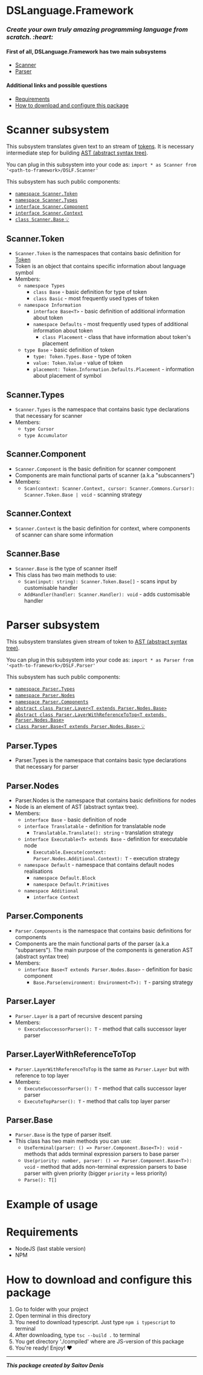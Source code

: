 # DSLanguage.Framework
<div>
  <h3>
    <em>
      Create your own truly amazing programming language from scratch. :heart:
    </em>
  </h3>
</div>
<div>
  <h4>First of all, DSLanguage.Framework has two main subsystems</h4>
  <ul> 
    <li>
      <a href="#scanner-subsystem">Scanner</a>
    </li>
    <li>
      <a href="#parser-subsystem">Parser</a>
    </li>
  </ul>
</div>
<div>
  <h4>Additional links and possible questions</h4>
  <ul> 
    <li>
      <a href="#requirements">Requirements</a>
    </li>
    <li>
      <a href="#how-to-download-and-configure-this-package">How to download and configure this package</a>
    </li>
  </ul>
</div>

# Scanner subsystem
  This subsystem translates given text to an stream of [tokens](https://en.wikipedia.org/wiki/Lexical_token).
  It is necessary intermediate step for building [AST (abstract syntax tree)](https://en.wikipedia.org/wiki/Abstract_syntax_tree).

  You can plug in this subsystem into your code as:
  `import * as Scanner from '<path-to-framework>/DSLF.Scanner'`
  
  This subsystem has such public components:
  - [`namespace Scanner.Token`](#scannertoken)
  - [`namespace Scanner.Types`](#scannertypes)
  - [`interface Scanner.Component`](#scannercomponent)
  - [`interface Scanner.Context`](#scannercontext)
  - [`class Scanner.Base` :bulb:](#scannerbase)

## Scanner.Token
  - `Scanner.Token` is the namespaces that contains basic definition for [Token](https://en.wikipedia.org/wiki/Lexical_token)
  - Token is an object that contains specific information about language symbol
  - Members:
    - `namespace Types`
      - `class Base` - basic definition for type of token
      - `class Basic` - most frequently used types of token
    - `namespace Information`
      - `interface Base<T>` - basic definition of additional information about token
      - `namespace Defaults` - most frequently used types of additional information about token 
        - `class Placement` - class that have information about token's placement
    - `type Base` - basic definition of token
      - `type: Token.Types.Base` - type of token
      - `value: Token.Value` - value of token
      - `placement: Token.Information.Defaults.Placement` - information about placement of symbol

  ## Scanner.Types
  - `Scanner.Types` is the namespace that contains basic type declarations that necessary for scanner
  - Members:
    - `type Cursor`
    - `type Accumulator`
  
  ## Scanner.Component
  - `Scanner.Component` is the basic definition for scanner component
  - Components are main functional parts of scanner (a.k.a "subscanners")
  - Members:
    - `Scan(context: Scanner.Context, cursor: Scanner.Commons.Cursor): Scanner.Token.Base | void` - scanning strategy  
    
  ## Scanner.Context
  - `Scanner.Context` is the basic definition for context, where components of scanner can share some information 

  ## Scanner.Base
  - `Scanner.Base` is the type of scanner itself
  - This class has two main methods to use:
    - `Scan(input: string): Scanner.Token.Base[]` - scans input by customisable handler
    - `AddHandler(handler: Scanner.Handler): void` - adds customisable handler

# Parser subsystem
  This subsystem translates given stream of token to [AST (abstract syntax tree)](https://en.wikipedia.org/wiki/Abstract_syntax_tree).
  
  You can plug in this subsystem into your code as:
  `import * as Parser from '<path-to-framework>/DSLF.Parser'`

  This subsystem has such public components:
  - [`namespace Parser.Types`](#parsertypes)
  - [`namespace Parser.Nodes`](#parsernodes)
  - [`namespace Parser.Components`](#parsercomponents)
  - [`abstract class Parser.Layer<T extends Parser.Nodes.Base>`](#parserlayer)
  - [`abstract class Parser.LayerWithReferenceToTop<T extends Parser.Nodes.Base>`](#parserlayerwithreferencetotop)
  - [`class Parser.Base<T extends Parser.Nodes.Base>` :bulb:](#parserbase)
  
  ## Parser.Types
  - Parser.Types is the namespace that contains basic type declarations that necessary for parser

  ## Parser.Nodes 
  - Parser.Nodes is the namespace that contains basic definitions for nodes
  - Node is an element of AST (abstract syntax tree).
  - Members:
    - `interface Base` - basic definition of node
    - `interface Translatable` - definition for translatable node
      - `Translatable.Translate(): string` - translation strategy
    - `interface Executable<T> extends Base` - definition for executable node
      - `Executable.Execute(context: Parser.Nodes.Additional.Context): T` - execution strategy
    - `namespace Default` - namespace that contains default nodes realisations
      - `namespace Default.Block`
      - `namespace Default.Primitives`
    - `namespace Additional`
      - `interface Context`

  ## Parser.Components
  - `Parser.Components` is the namespace that contains basic definitions for components
  - Components are the main functional parts of the parser (a.k.a "subparsers"). 
    The main purpose of the components is generation AST (abstract syntax tree)
  - Members:
    - `interface Base<T extends Parser.Nodes.Base>` - definition for basic component
      - `Base.Parse(environment: Environment<T>): T` - parsing strategy

  ## Parser.Layer
  - `Parser.Layer` is a part of recursive descent parsing
  - Members:
    - `ExecuteSuccessorParser(): T` - method that calls successor layer parser
    
  ## Parser.LayerWithReferenceToTop
  - `Parser.LayerWithReferenceToTop` is the same as `Parser.Layer` but with reference to top layer
  - Members:
    - `ExecuteSuccessorParser(): T` - method that calls successor layer parser
    - `ExecuteTopParser(): T` - method that calls top layer parser

  ## Parser.Base
  - `Parser.Base` is the type of parser itself. 
  - This class has two main methods you can use:
    - `UseTerminal(parser: () => Parser.Component.Base<T>): void` - methods that adds terminal expression parsers to base parser
    - `Use(priority: number, parser: () => Parser.Component.Base<T>): void` - method that adds non-terminal expression parsers to base parser with given priority (bigger `priority` = less priority)
    - `Parse(): T[]`

# Example of usage


# Requirements
- NodeJS (last stable version)
- NPM

# How to download and configure this package
1. Go to folder with your project
2. Open terminal in this directory
3. You need to download typescript. Just type `npm i typescript` to terminal
4. After downloading, type `tsc --build .` to terminal
5. You get directory './compiled' where are JS-version of this package
6. You're ready! Enjoy! :heart:

___

***This package created by Saitov Denis***
